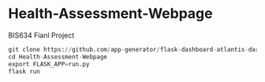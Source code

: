 # Health-Assessment-Webpage
BIS634 Fianl Project

```python
git clone https://github.com/app-generator/flask-dashboard-atlantis-dark.git
cd Health-Assessment-Webpage
export FLASK_APP=run.py
flask run
```
